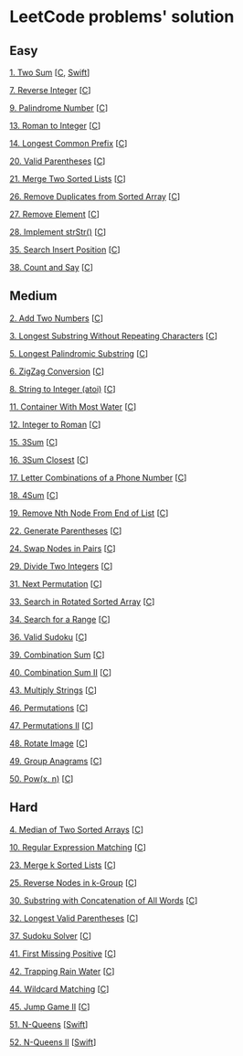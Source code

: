 # LeetCode problems' solution

## Easy
[1. Two Sum](https://leetcode.com/problems/two-sum) [[C](./src/1.c), [Swift](./swift/1.swift)]

[7. Reverse Integer](https://leetcode.com/problems/reverse-integer) [[C](./src/7.c)]

[9. Palindrome Number](https://leetcode.com/problems/palindrome-number) [[C](./src/9.c)]

[13. Roman to Integer](https://leetcode.com/problems/roman-to-integer) [[C](./src/13.c)]

[14. Longest Common Prefix](https://leetcode.com/problems/longest-common-prefix) [[C](./src/14.c)]

[20. Valid Parentheses](https://leetcode.com/problems/valid-parentheses) [[C](./src/20.c)]

[21. Merge Two Sorted Lists](https://leetcode.com/problems/merge-two-sorted-lists) [[C](./src/21.c)]

[26. Remove Duplicates from Sorted Array](https://leetcode.com/problems/remove-duplicates-from-sorted-array) [[C](./src/26.c)]

[27. Remove Element](https://leetcode.com/problems/remove-element) [[C](./src/27.c)]

[28. Implement strStr()](https://leetcode.com/problems/implement-strstr) [[C](./src/28.c)]

[35. Search Insert Position](https://leetcode.com/problems/search-insert-position) [[C](./src/35.c)]

[38. Count and Say](https://leetcode.com/problems/count-and-say) [[C](./src/38.c)]

## Medium
[2. Add Two Numbers](https://leetcode.com/problems/add-two-numbers) [[C](./src/2.c)]

[3. Longest Substring Without Repeating Characters](https://leetcode.com/problems/longest-substring-without-repeating-characters) [[C](./src/3.c)]

[5. Longest Palindromic Substring](https://leetcode.com/problems/longest-palindromic-substring) [[C](./src/5.c)]

[6. ZigZag Conversion](https://leetcode.com/problems/zigzag-conversion) [[C](./src/6.c)]

[8. String to Integer (atoi)](https://leetcode.com/problems/string-to-integer-atoi) [[C](./src/8.c)]

[11. Container With Most Water](https://leetcode.com/problems/container-with-most-water) [[C](./src/11.c)]

[12. Integer to Roman](https://leetcode.com/problems/integer-to-roman) [[C](./src/12.c)]

[15. 3Sum](https://leetcode.com/problems/3sum) [[C](./src/15.c)]

[16. 3Sum Closest](https://leetcode.com/problems/3sum-closest) [[C](./src/16.c)]

[17. Letter Combinations of a Phone Number](https://leetcode.com/problems/letter-combinations-of-a-phone-number) [[C](./src/17.c)]

[18. 4Sum](https://leetcode.com/problems/4sum) [[C](./src/18.c)]

[19. Remove Nth Node From End of List](https://leetcode.com/problems/remove-nth-node-from-end-of-list) [[C](./src/19.c)]

[22. Generate Parentheses](https://leetcode.com/problems/generate-parentheses) [[C](./src/22.c)]

[24. Swap Nodes in Pairs](https://leetcode.com/problems/swap-nodes-in-pairs) [[C](./src/24.c)]

[29. Divide Two Integers](https://leetcode.com/problems/divide-two-integers) [[C](./src/29.c)]

[31. Next Permutation](https://leetcode.com/problems/next-permutation) [[C](./src/31.c)]

[33. Search in Rotated Sorted Array](https://leetcode.com/problems/search-in-rotated-sorted-array) [[C](./src/33.c)]

[34. Search for a Range](https://leetcode.com/problems/search-for-a-range) [[C](./src/34.c)]

[36. Valid Sudoku](https://leetcode.com/problems/valid-sudoku) [[C](./src/36.c)]

[39. Combination Sum](https://leetcode.com/problems/combination-sum) [[C](./src/39.c)]

[40. Combination Sum II](https://leetcode.com/problems/combination-sum-ii) [[C](./src/40.c)]

[43. Multiply Strings](https://leetcode.com/problems/multiply-strings) [[C](./src/43.c)]

[46. Permutations](https://leetcode.com/problems/permutations) [[C](./src/46.c)]

[47. Permutations II](https://leetcode.com/problems/permutations-ii) [[C](./src/47.c)]

[48. Rotate Image](https://leetcode.com/problems/rotate-image) [[C](./src/48.c)]

[49. Group Anagrams](https://leetcode.com/problems/group-anagrams) [[C](./src/49.c)]

[50. Pow(x, n)](https://leetcode.com/problems/powx-n) [[C](./src/50.c)]

## Hard
[4. Median of Two Sorted Arrays](https://leetcode.com/problems/median-of-two-sorted-arrays) [[C](./src/4.c)]

[10. Regular Expression Matching](https://leetcode.com/problems/regular-expression-matching) [[C](./src/10.c)]

[23. Merge k Sorted Lists](https://leetcode.com/problems/merge-k-sorted-lists) [[C](./src/23.c)]

[25. Reverse Nodes in k-Group](https://leetcode.com/problems/reverse-nodes-in-k-group) [[C](./src/25.c)]

[30. Substring with Concatenation of All Words](https://leetcode.com/problems/substring-with-concatenation-of-all-words) [[C](./src/30.c)]

[32. Longest Valid Parentheses](https://leetcode.com/problems/longest-valid-parentheses) [[C](./src/32.c)]

[37. Sudoku Solver](https://leetcode.com/problems/sudoku-solver) [[C](./src/37.c)]

[41. First Missing Positive](https://leetcode.com/problems/first-missing-positive) [[C](./src/41.c)]

[42. Trapping Rain Water](https://leetcode.com/problems/trapping-rain-water) [[C](./src/42.c)]

[44. Wildcard Matching](https://leetcode.com/problems/wildcard-matching) [[C](./src/44.c)]

[45. Jump Game II](https://leetcode.com/problems/jump-game-ii) [[C](./src/45.c)]

[51. N-Queens](https://leetcode.com/problems/n-queens) [[Swift](./swift/51.swift)]

[52. N-Queens II](https://leetcode.com/problems/n-queens-ii) [[Swift](./swift/52.swift)]